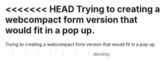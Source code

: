 <<<<<<< HEAD
Trying to creating a webcompact form version that would fit in a pop up.
=======

 Trying to creating a webcompact form version that would fit in a pop up.
>>>>>>> develop
